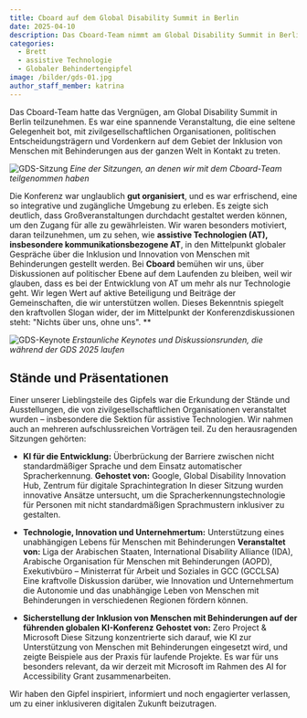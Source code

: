 ```yaml
---
title: Cboard auf dem Global Disability Summit in Berlin
date: 2025-04-10
description: Das Cboard-Team nimmt am Global Disability Summit in Berlin teil, um sich mit anderen im Bereich der Inklusion von Menschen mit Behinderungen und assistiver Technologie auszutauschen.
categories:
  - Brett
  - assistive Technologie
  - Globaler Behindertengipfel
image: /bilder/gds-01.jpg
author_staff_member: katrina
---
```


Das Cboard-Team hatte das Vergnügen, am Global Disability Summit in Berlin teilzunehmen. Es war eine spannende Veranstaltung, die eine seltene Gelegenheit bot, mit zivilgesellschaftlichen Organisationen, politischen Entscheidungsträgern und Vordenkern auf dem Gebiet der Inklusion von Menschen mit Behinderungen aus der ganzen Welt in Kontakt zu treten.

![GDS-Sitzung](/images/gds-02.jpg) _Eine der Sitzungen, an denen wir mit dem Cboard-Team teilgenommen haben_

Die Konferenz war unglaublich **gut organisiert**, und es war erfrischend, eine so integrative und zugängliche Umgebung zu erleben. Es zeigte sich deutlich, dass Großveranstaltungen durchdacht gestaltet werden können, um den Zugang für alle zu gewährleisten.
Wir waren besonders motiviert, daran teilzunehmen, um zu sehen, wie **assistive Technologien (AT), insbesondere kommunikationsbezogene AT**, in den Mittelpunkt globaler Gespräche über die Inklusion und Innovation von Menschen mit Behinderungen gestellt werden. Bei **Cboard** bemühen wir uns, über Diskussionen auf politischer Ebene auf dem Laufenden zu bleiben, weil wir glauben, dass es bei der Entwicklung von AT um mehr als nur Technologie geht. Wir legen Wert auf aktive Beteiligung und Beiträge der Gemeinschaften, die wir unterstützen wollen.
Dieses Bekenntnis spiegelt den kraftvollen Slogan wider, der im Mittelpunkt der Konferenzdiskussionen steht: "Nichts über uns, ohne uns". \*\*

![GDS-Keynote](/images/gds-03.jpg) _Erstaunliche Keynotes und Diskussionsrunden, die während der GDS 2025 laufen_

## Stände und Präsentationen

Einer unserer Lieblingsteile des Gipfels war die Erkundung der Stände und Ausstellungen, die von zivilgesellschaftlichen Organisationen veranstaltet wurden – insbesondere die Sektion für assistive Technologien.
Wir nahmen auch an mehreren aufschlussreichen Vorträgen teil. Zu den herausragenden Sitzungen gehörten:

- **KI für die Entwicklung:** Überbrückung der Barriere zwischen nicht standardmäßiger Sprache und dem Einsatz automatischer Spracherkennung.
  **Gehostet von:** Google, Global Disability Innovation Hub, Zentrum für digitale Sprachintegration
  In dieser Sitzung wurden innovative Ansätze untersucht, um die Spracherkennungstechnologie für Personen mit nicht standardmäßigen Sprachmustern inklusiver zu gestalten.

- **Technologie, Innovation und Unternehmertum:** Unterstützung eines unabhängigen Lebens für Menschen mit Behinderungen
  **Veranstaltet von:** Liga der Arabischen Staaten, International Disability Alliance (IDA), Arabische Organisation für Menschen mit Behinderungen (AOPD), Exekutivbüro – Ministerrat für Arbeit und Soziales in GCC (GCCLSA)
  Eine kraftvolle Diskussion darüber, wie Innovation und Unternehmertum die Autonomie und das unabhängige Leben von Menschen mit Behinderungen in verschiedenen Regionen fördern können.

- **Sicherstellung der Inklusion von Menschen mit Behinderungen auf der führenden globalen KI-Konferenz**
  **Gehostet von:** Zero Project & Microsoft
  Diese Sitzung konzentrierte sich darauf, wie KI zur Unterstützung von Menschen mit Behinderungen eingesetzt wird, und zeigte Beispiele aus der Praxis für laufende Projekte. Es war für uns besonders relevant, da wir derzeit mit Microsoft im Rahmen des AI for Accessibility Grant zusammenarbeiten.

Wir haben den Gipfel inspiriert, informiert und noch engagierter verlassen, um zu einer inklusiveren digitalen Zukunft beizutragen.
